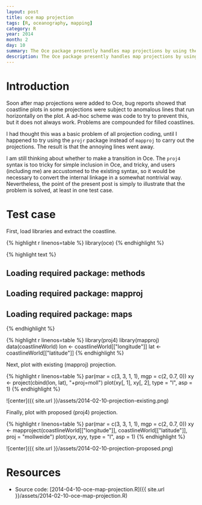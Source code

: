 ```yaml
---
layout: post
title: oce map projection
tags: [R, oceanography, mapping]
category: R
year: 2014
month: 2
day: 10
summary: The Oce package presently handles map projections by using the ``mapproj`` package, but an alternative is the ``proj4`` package.  This post compares the two, focussing on the vexing problem of islands crossing the edge of the earth, which causes spurious lines on some Oce maps at present.
description: The Oce package presently handles map projections by using the ``mapproj`` package, but an alternative is the ``proj4`` package.  This post compares the two, focussing on the vexing problem of islands crossing the edge of the earth, which causes spurious lines on some Oce maps at present.
---
```


# Introduction

Soon after map projections were added to Oce, bug reports showed that coastline plots in some projections were subject to anomalous lines that run horizontally on the plot.  A ad-hoc scheme was code to try to prevent this, but it does not always work.  Problems are compounded for filled coastlines.

I had thought this was a basic problem of all projection coding, until I happened to try using the ``projr`` package instead of ``mapproj`` to carry out the projections.  The result is that the annoying lines went away.

I am still thinking about whether to make a transition in Oce.  The ``proj4`` syntax is too tricky for simple inclusion in Oce, and tricky, and users (including me) are accustomed to the existing syntax, so it would be necessary to convert the internal linkage in a somewhat nontrivial way.  Nevertheless, the point of the present post is simply to illustrate that the problem is solved, at least in one test case.


# Test case

First, load libraries and extract the coastline.


{% highlight r linenos=table %}
library(oce)
{% endhighlight %}



{% highlight text %}
## Loading required package: methods
## Loading required package: mapproj
## Loading required package: maps
{% endhighlight %}



{% highlight r linenos=table %}
library(proj4)
library(mapproj)
data(coastlineWorld)
lon <- coastlineWorld[["longitude"]]
lat <- coastlineWorld[["latitude"]]
{% endhighlight %}


Next, plot with existing (mapproj) projection.


{% highlight r linenos=table %}
par(mar = c(3, 3, 1, 1), mgp = c(2, 0.7, 0))
xy <- project(cbind(lon, lat), "+proj=moll")
plot(xy[, 1], xy[, 2], type = "l", asp = 1)
{% endhighlight %}

![center]({{ site.url }}/assets/2014-02-10-projection-existing.png) 


Finally, plot with proposed (proj4) projection.


{% highlight r linenos=table %}
par(mar = c(3, 3, 1, 1), mgp = c(2, 0.7, 0))
xy <- mapproject(coastlineWorld[["longitude"]], coastlineWorld[["latitude"]], 
    proj = "mollweide")
plot(xy$x, xy$y, type = "l", asp = 1)
{% endhighlight %}

![center]({{ site.url }}/assets/2014-02-10-projection-proposed.png) 


# Resources
* Source code: [2014-04-10-oce-map-projection.R]({{ site.url }}/assets/2014-02-10-oce-map-projection.R)
